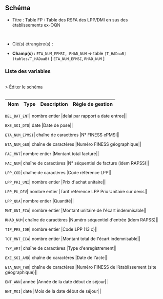 ## Schéma


- Titre : Table FP : Table des RSFA des LPP/DMI en sus des établissements ex-OQN
<br />



- Clé(s) étrangère(s) : <br />

- **Champ(s) :** `ETA_NUM_EPMSI, RHAD_NUM`
  => table `[T_HADaaB](tables/T_HADaaB)` [ `ETA_NUM_EPMSI`, `RHAD_NUM` ]<br />

 
### Liste des variables
<br />
<div>
    <a href="https://gitlab.com/healthdatahub/applications-du-hdh/schema-snds/-/tree/master/schemas/T_HADaaFP/T_HADaaFP.json"
       target="_blank" rel="noopener noreferrer">> Éditer le schéma</a>
</div>
<br />

Nom | Type | Description | Règle de gestion
-|-|-|-



`DEL_DAT_ENT`| nombre entier |delai par rapport a date entree||

`EXE_SOI_DTD`| date |Date de pose||

`ETA_NUM_EPMSI`| chaîne de caractères |N° FINESS ePMSI||

`ETA_NUM_GEO`| chaîne de caractères |Numéro FINESS  géographique||

`FAC_MNT`| nombre entier |Montant total facturé||

`FAC_NUM`| chaîne de caractères |N° séquentiel de facture (idem RAPSS)||

`LPP_COD`| chaîne de caractères |Code référence LPP||

`LPP_PRI_UNI`| nombre entier |Prix d'achat unitaire||

`LPP_PU_DEV`| nombre entier |Tarif référence LPP Prix Unitaire sur devis||

`LPP_QUA`| nombre entier |Quantité||

`MNT_UNI_ECA`| nombre entier |Montant unitaire de l'écart indemnisable||

`RHAD_NUM`| chaîne de caractères |Numéro séquentiel d'entrée (idem RAPSS)||

`TIP_PRS_IDE`| nombre entier |Code LPP (13 c)||

`TOT_MNT_ECA`| nombre entier |Montant total de l'écart indemnisable||

`TYP_ART`| chaîne de caractères |Type d'enregistrement||

`EXE_SOI_AMD`| chaîne de caractères |Date de l'acte||

`ETA_NUM_TWO`| chaîne de caractères |Numéro FINESS de l’établissement (site géographique)||

`ENT_ANN`| année |Année de la date début de séjour||

`ENT_MOI`| date |Mois de la date début de séjour||
